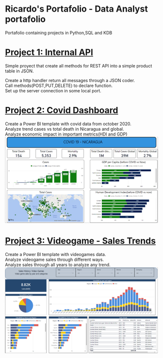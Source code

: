 # Ricardo's Portafolio - Data Analyst portafolio

Portafolio containing projects in Python,SQL and KDB

# [Project 1: Internal API](https://github.com/MrRicardoAcuna7/local_API_server)
Simple proyect that create all methods for REST API into a simple product table in JSON.

Create a http handler return all messages through a JSON coder.  
Call methods(POST,PUT,DELETE) to declare function.  
Set up the server connection in some local port.  

# [Project 2: Covid Dashboard](https://github.com/MrRicardoAcuna7/PowerBIProjects)
Create a Power BI template with covid data from october 2020.  
Analyze trend cases vs total death in Nicaragua and global.  
Analyze economic impact in important metrics(HDI and GDP)  
![alt text](Covid.PNG)

# [Project 3: Videogame - Sales Trends](https://github.com/MrRicardoAcuna7/PowerBIProjects)
Create a Power BI template with videogames data.  
Analyze videogame sales through different ways.  
Analyze sales through all years to analyze any trend.  
![alt text](https://github.com/MrRicardoAcuna7/Ric_Portafolio/blob/main/Videogame.PNG)
